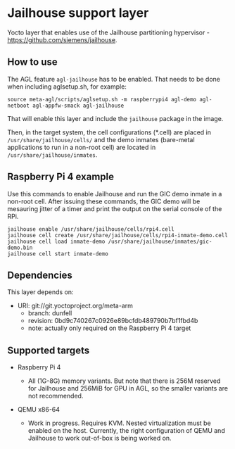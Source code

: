 # Jailhouse support layer

Yocto layer that enables use of the Jailhouse partitioning hypervisor - <https://github.com/siemens/jailhouse>.

## How to use

The AGL feature `agl-jailhouse` has to be enabled. That needs to be done when including aglsetup.sh, for example:

    source meta-agl/scripts/aglsetup.sh -m raspberrypi4 agl-demo agl-netboot agl-appfw-smack agl-jailhouse

That will enable this layer and include the `jailhouse` package in the image.

Then, in the target system, the cell configurations (*.cell) are placed in `/usr/share/jailhouse/cells/` and the demo inmates (bare-metal applications to run in a non-root cell) are located in `/usr/share/jailhouse/inmates`.

## Raspberry Pi 4 example

Use this commands to enable Jailhouse and run the GIC demo inmate in a non-root cell. After issuing these commands, the GIC demo will be mesauring jitter of a timer and print the output on the serial console of the RPi.

    jailhouse enable /usr/share/jailhouse/cells/rpi4.cell
    jailhouse cell create /usr/share/jailhouse/cells/rpi4-inmate-demo.cell
    jailhouse cell load inmate-demo /usr/share/jailhouse/inmates/gic-demo.bin
    jailhouse cell start inmate-demo

## Dependencies

This layer depends on:

* URI: git://git.yoctoproject.org/meta-arm
  * branch: dunfell
  * revision: 0bd9c740267c0926e89bcfdb489790b7bf1fbd4b
  * note: actually only required on the Raspberry Pi 4 target

## Supported targets

* Raspberry Pi 4
    * All (1G-8G) memory variants. But note that there is 256M reserved for Jailhouse and 256MiB for GPU in AGL, so the smaller variants are not recommended.

* QEMU x86-64
    * Work in progress. Requires KVM. Nested virtualization must be enabled on the host. Currently, the right configuration of QEMU and Jailhouse to work out-of-box is being worked on.





